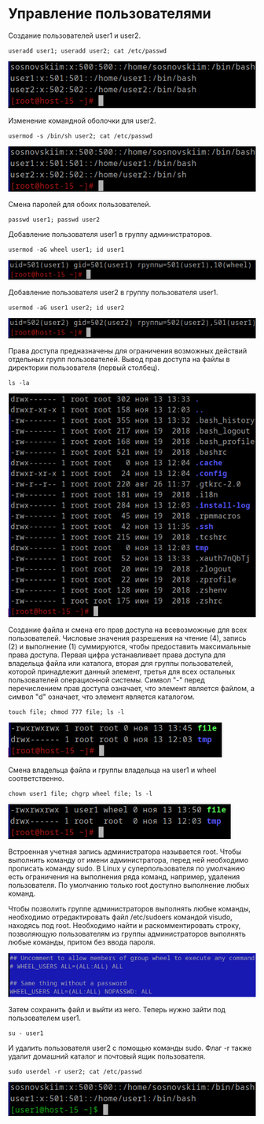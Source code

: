 # Управление пользователями
Создание пользователей user1 и user2.
```
useradd user1; useradd user2; cat /etc/passwd
```
![1.png](/solutions/task2_1/screenshots/1.png)

Изменение командной оболочки для user2.
```
usermod -s /bin/sh user2; cat /etc/passwd
```
![2.png](/solutions/task2_1/screenshots/2.png)

Смена паролей для обоих пользователей.
```
passwd user1; passwd user2
```
Добавление пользователя user1 в группу администраторов.
```
usermod -aG wheel user1; id user1
```
![3.png](/solutions/task2_1/screenshots/3.png)

Добавление пользователя user2 в группу пользователя user1.
```
usermod -aG user1 user2; id user2
```
![4.png](/solutions/task2_1/screenshots/4.png)

Права доступа предназначены для ограничения возможных действий отдельных групп пользователей.
Вывод прав доступа на файлы в директории пользователя (первый столбец).
```
ls -la
```
![5.png](/solutions/task2_1/screenshots/5.png)

Создание файла и смена его прав доступа на всевозможные для всех пользователей.
Числовые значения разрешения на чтение (4), запись (2) и выполнение (1)
суммируются, чтобы предоставить максимальные права доступа.
Первая цифра устанавливает права доступа для владельца файла или каталога,
вторая для группы пользователей, которой принадлежит данный элемент,
третья для всех остальных пользователей операционной системы.
Символ "-" перед перечислением прав доступа означает, что элемент является файлом,
а символ "d" означает, что элемент является каталогом.
```
touch file; chmod 777 file; ls -l
```
![6.png](/solutions/task2_1/screenshots/6.png)

Смена владельца файла и группы владельца на user1 и wheel соответственно.
```
chown user1 file; chgrp wheel file; ls -l
```
![9.png](/solutions/task2_1/screenshots/9.png)

Встроенная учетная запись администратора называется root.
Чтобы выполнить команду от имени администратора,
перед ней необходимо прописать команду sudo.
В Linux у суперпользователя по умолчанию есть ограничения
на выполнения ряда команд, например, удаления пользователя.
По умолчанию только root доступно выполнение любых команд.

Чтобы позволить группе администраторов выполнять любые команды,
необходимо отредактировать файл /etc/sudoers командой visudo, находясь под root.
Необходимо найти и раскомментировать строку, позволяющую пользователям
из группы администраторов выполнять любые команды, притом без ввода пароля.

![7.png](/solutions/task2_1/screenshots/7.png)

Затем сохранить файл и выйти из него. Теперь нужно зайти под пользователем user1.
```
su - user1
```
И удалить пользователя user2 с помощью команды sudo.
Флаг -r также удалит домашний каталог и почтовый ящик пользователя.
```
sudo userdel -r user2; cat /etc/passwd
```
![8.png](/solutions/task2_1/screenshots/8.png)

